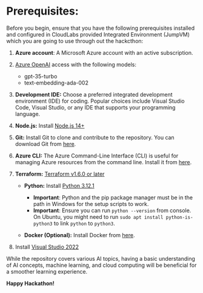 # Prerequisites:

Before you begin, ensure that you have the following prerequisites installed and configured in CloudLabs provided Integrated Environment (JumpVM) which you are going to use through out the hackcthon:

1. **Azure account**: A Microsoft Azure account with an active subscription.

2. [Azure OpenAI](https://aka.ms/oai/access) access with the following models:
      - gpt-35-turbo
      - text-embedding-ada-002

3. **Development IDE:** Choose a preferred integrated development environment (IDE) for coding. Popular choices include Visual Studio Code, Visual Studio, or any IDE that supports your programming language.

4. **Node.js:** Install [Node.js 14+](https://nodejs.org/en/download/)

5. **Git:** Install Git to clone and contribute to the repository. You can download Git from [here](https://git-scm.com/).

6. **Azure CLI:** The Azure Command-Line Interface (CLI) is useful for managing Azure resources from the command line. Install it from [here](https://docs.microsoft.com/en-us/cli/azure/install-azure-cli).

7. **Terraform:** [ Terraform v1.6.0 or later](https://developer.hashicorp.com/terraform/install)

   - **Python:** Install [Python 3.12.1](https://www.python.org/downloads)
     * **Important**: Python and the pip package manager must be in the path in Windows for the setup scripts to work.
     * **Important**: Ensure you can run `python --version` from console. On Ubuntu, you might need to run `sudo apt install python-is-python3` to link `python` to `python3`.

   - **Docker (Optional):** Install Docker from [here](https://www.docker.com/get-started).

8. Install [Visual Studio 2022](https://visualstudio.microsoft.com/vs/)

While the repository covers various AI topics, having a basic understanding of AI concepts, machine learning, and cloud computing will be beneficial for a smoother learning experience.


**Happy Hackathon!**
